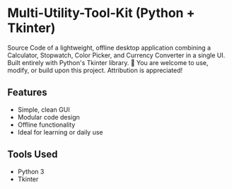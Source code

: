 # Multi-Utility-Tool-Kit (Python + Tkinter)
Source Code of a lightweight, offline desktop application combining a Calculator, Stopwatch, Color Picker, and Currency Converter in a single UI. Built entirely with Python's Tkinter library.
📂 You are welcome to use, modify, or build upon this project. Attribution is appreciated!

## Features
- Simple, clean GUI
- Modular code design
- Offline functionality
- Ideal for learning or daily use

## Tools Used
- Python 3
- Tkinter
